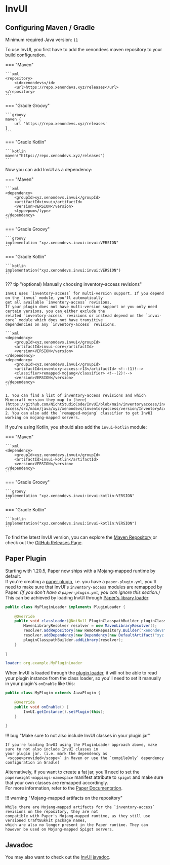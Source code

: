# InvUI

## Configuring Maven / Gradle

Minimum required Java version: `11`

To use InvUI, you first have to add the xenondevs maven repository to your build configuration.

=== "Maven"

    ```xml
    <repository>
        <id>xenondevs</id>
        <url>https://repo.xenondevs.xyz/releases</url>
    </repository>
    ```

=== "Gradle Groovy"

    ```groovy
    maven {
        url 'https://repo.xenondevs.xyz/releases'
    }
    ```

=== "Gradle Kotlin"

    ```kotlin
    maven("https://repo.xenondevs.xyz/releases")
    ```

Now you can add InvUI as a dependency:

=== "Maven"

    ```xml
    <dependency>
        <groupId>xyz.xenondevs.invui</groupId>
        <artifactId>invui</artifactId>
        <version>VERSION</version>
        <type>pom</type>
    </dependency>
    ```

=== "Gradle Groovy"

    ```groovy
    implementation "xyz.xenondevs.invui:invui:VERSION"
    ```

=== "Gradle Kotlin"

    ```kotlin
    implementation("xyz.xenondevs.invui:invui:VERSION")
    ```

??? tip "(optional) Manually choosing inventory-access revisions"

    InvUI uses `inventory-access` for multi-version support. If you depend on the `invui` module, you'll automatically
    get all available `inventory-access` revisions.  
    If your plugin does not have multi-version support or you only need certain versions, you can either exclude the
    related `inventory-access` revisions or instead depend on the `invui-core` module which does not have transitive
    dependencies on any `inventory-access` revisions.

    ```xml
    <dependency>
        <groupId>xyz.xenondevs.invui</groupId>
        <artifactId>invui-core</artifactId>
        <version>VERSION</version>
    </dependency>
    <dependency>
        <groupId>xyz.xenondevs.invui</groupId>
        <artifactId>inventory-access-r13</artifactId> <!--(1)!-->
        <classifier>remapped-mojang</classifier> <!--(2)!-->
        <version>VERSION</version>
    </dependency>
    ```

    1. You can find a list of inventory-access revisions and which Minecraft version they map to [here](https://github.com/NichtStudioCode/InvUI/blob/main/inventoryaccess/inventory-access/src/main/java/xyz/xenondevs/inventoryaccess/version/InventoryAccessRevision.java).
    2. You can also add the `remapped-mojang` classifier to get InvUI working on mojang-mapped servers.

If you're using Kotlin, you should also add the `invui-kotlin` module:

=== "Maven"

    ```xml
    <dependency>
        <groupId>xyz.xenondevs.invui</groupId>
        <artifactId>invui-kotlin</artifactId>
        <version>VERSION</version>
    </dependency>
    ```

=== "Gradle Groovy"

    ```groovy
    implementation "xyz.xenondevs.invui:invui-kotlin:VERSION"
    ```

=== "Gradle Kotlin"

    ```kotlin
    implementation("xyz.xenondevs.invui:invui-kotlin:VERSION")
    ```

To find the latest InvUI version, you can explore the [Maven Repository](https://repo.xenondevs.xyz/#/releases/xyz/xenondevs/invui/invui/)
or check out the [GitHub Releases Page](https://github.com/NichtStudioCode/InvUI/releases).

## Paper Plugin

Starting with 1.20.5, Paper now ships with a Mojang-mapped runtime by default.  
If you're creating a [paper plugin](https://docs.papermc.io/paper/dev/getting-started/paper-plugins),
i.e. you have a `paper-plugin.yml`, you'll need to make sure that InvUI's `inventory-access` modules are remapped by Paper.
_(If you don't have a `paper-plugin.yml`, you can ignore this section.)_  
This can be achieved by loading InvUI through [Paper's library loader](https://docs.papermc.io/paper/dev/getting-started/paper-plugins#loaders):

```java title="org.example.MyPluginLoader"
public class MyPluginLoader implements PluginLoader {
    
    @Override
    public void classloader(@NotNull PluginClasspathBuilder pluginClasspathBuilder) {
        MavenLibraryResolver resolver = new MavenLibraryResolver();
        resolver.addRepository(new RemoteRepository.Builder("xenondevs", "default", "https://repo.xenondevs.xyz/releases/").build());
        resolver.addDependency(new Dependency(new DefaultArtifact("xyz.xenondevs.invui:invui:pom:VERSION"), null));
        pluginClasspathBuilder.addLibrary(resolver);
    }
    
}
```
```yaml title="paper-plugin.yml"
loader: org.example.MyPluginLoader
```

When InvUI is loaded through the [plugin loader](https://docs.papermc.io/paper/dev/getting-started/paper-plugins#loaders),
it will not be able to read your plugin instance from the class loader, so you'll need to set it manually in your plugin's `onEnable` like this:
    
```java
public class MyPlugin extends JavaPlugin {
    
    @Override
    public void onEnable() {
        InvUI.getInstance().setPlugin(this);
    }
    
}
```

!!! bug "Make sure to not also include InvUI classes in your plugin jar"

    If you're loading InvUI using the PluginLoader approach above, make sure to not also include InvUI classes in
    your plugin jar. (i.e. mark the dependency as `<scope>provided</scope>` in Maven or use the `compileOnly` dependency
    configuration in Gradle)

Alternatively, if you want to create a fat jar, you'll need to set the `paperweight-mappings-namespace`
manifest attribute to `spigot` and make sure that your own classes are remapped accordingly.  
For more information, refer to the [Paper Documentation](https://docs.papermc.io/paper/dev/project-setup#plugin-remapping).

!!! warning "Mojang-mapped artifacts on the repository"

    While there are Mojang-mapped artifacts for the `inventory-access` revisions on the repository, they are not
    compatible with Paper's Mojang-mapped runtime, as they still use versioned CraftBukkit package names,
    which are also no longer present in the Paper runtime. They can however be used on Mojang-mapped Spigot servers.

## Javadoc

You may also want to check out the [InvUI javadoc](https://invui.javadoc.xenondevs.xyz).